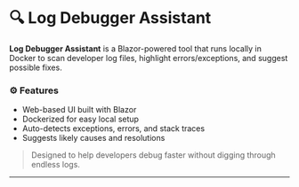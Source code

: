 # 🔍 Log Debugger Assistant

**Log Debugger Assistant** is a Blazor-powered tool that runs locally in Docker to scan developer log files, highlight errors/exceptions, and suggest possible fixes.

### ⚙️ Features
- Web-based UI built with Blazor
- Dockerized for easy local setup
- Auto-detects exceptions, errors, and stack traces
- Suggests likely causes and resolutions

> Designed to help developers debug faster without digging through endless logs.

---

